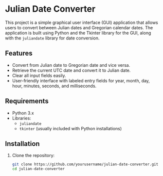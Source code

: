 # Julian Date Converter

This project is a simple graphical user interface (GUI) application that allows users to convert between Julian dates and Gregorian calendar dates. The application is built using Python and the Tkinter library for the GUI, along with the `juliandate` library for date conversion.

## Features

- Convert from Julian date to Gregorian date and vice versa.
- Retrieve the current UTC date and convert it to Julian date.
- Clear all input fields easily.
- User-friendly interface with labeled entry fields for year, month, day, hour, minutes, seconds, and milliseconds.

## Requirements

- Python 3.x
- Libraries:
  - `juliandate`
  - `tkinter` (usually included with Python installations)

## Installation

1. Clone the repository:
   ```bash
   git clone https://github.com/yourusername/julian-date-converter.git
   cd julian-date-converter
